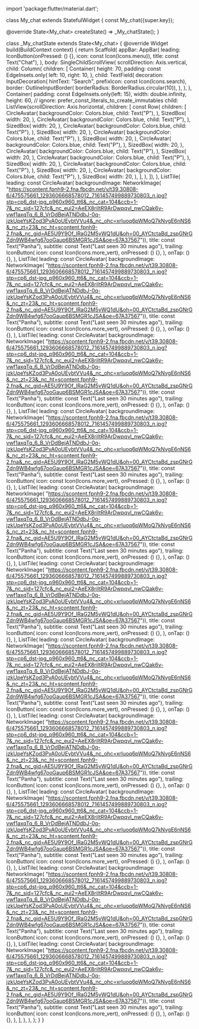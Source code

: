 import 'package:flutter/material.dart';

class My_chat extends StatefulWidget {
  const My_chat({super.key});

  @override
  State<My_chat> createState() => _My_chatState();
}

class _My_chatState extends State<My_chat> {
  @override
  Widget build(BuildContext context) {
    return Scaffold(
      appBar: AppBar(
        leading: IconButton(onPressed: () {}, icon: const Icon(Icons.menu)),
        title: const Text("Chat"),
      ),
      body: SingleChildScrollView(
        scrollDirection: Axis.vertical,
        child: Column(
          children: [
            Container(
              height: 70,
              padding: const EdgeInsets.only(
                left: 10,
                right: 10,
              ),
              child: TextField(
                decoration: InputDecoration(
                  hintText: "Search",
                  prefixIcon: const Icon(Icons.search),
                  border: OutlineInputBorder(
                      borderRadius: BorderRadius.circular(10)),
                ),
              ),
            ),
            Container(
              padding: const EdgeInsets.only(left: 15),
              width: double.infinity,
              height: 60,
              // ignore: prefer_const_literals_to_create_immutables
              child: ListView(scrollDirection: Axis.horizontal, children: [
                const Row(
                  children: [
                    CircleAvatar(
                      backgroundColor: Colors.blue,
                      child: Text("P"),
                    ),
                    SizedBox(
                      width: 20,
                    ),
                    CircleAvatar(
                      backgroundColor: Colors.blue,
                      child: Text("P"),
                    ),
                    SizedBox(
                      width: 20,
                    ),
                    CircleAvatar(
                      backgroundColor: Colors.blue,
                      child: Text("P"),
                    ),
                    SizedBox(
                      width: 20,
                    ),
                    CircleAvatar(
                      backgroundColor: Colors.blue,
                      child: Text("P"),
                    ),
                    SizedBox(
                      width: 20,
                    ),
                    CircleAvatar(
                      backgroundColor: Colors.blue,
                      child: Text("P"),
                    ),
                    SizedBox(
                      width: 20,
                    ),
                    CircleAvatar(
                      backgroundColor: Colors.blue,
                      child: Text("P"),
                    ),
                    SizedBox(
                      width: 20,
                    ),
                    CircleAvatar(
                      backgroundColor: Colors.blue,
                      child: Text("P"),
                    ),
                    SizedBox(
                      width: 20,
                    ),
                    CircleAvatar(
                      backgroundColor: Colors.blue,
                      child: Text("P"),
                    ),
                    SizedBox(
                      width: 20,
                    ),
                    CircleAvatar(
                      backgroundColor: Colors.blue,
                      child: Text("P"),
                    ),
                    SizedBox(
                      width: 20,
                    ),
                  ],
                ),
              ]),
            ),
            ListTile(
              leading: const CircleAvatar(
                  backgroundImage: NetworkImage(
                      "https://scontent.fpnh9-2.fna.fbcdn.net/v/t39.30808-6/475575661_1293606668578012_7161457499889730803_n.jpg?stp=cp6_dst-jpg_p960x960_tt6&_nc_cat=104&ccb=1-7&_nc_sid=127cfc&_nc_eui2=AeEX8riItR9ArDwpqvl_nwCQak6v-vwf1axqTq_6_B_VrDdBejATNDdbJ-0q-jzkUpeYsKZod3PvA0oUEybtVVu4&_nc_ohc=xrluoq6pWMoQ7kNvgE6nNS6&_nc_zt=23&_nc_ht=scontent.fpnh9-2.fna&_nc_gid=AE5U9Y9Of_lRaG2M5vWQ1dU&oh=00_AYCtctaBd_zspGNrGZdn9WB4wfg67ooGaup6BSMGR1cJSA&oe=67A37567")),
              title: const Text("Panha"),
              subtitle: const Text("Last seen 30 minutes ago"),
              trailing: IconButton(
                icon: const Icon(Icons.more_vert),
                onPressed: () {},
              ),
              onTap: () {},
            ),
            ListTile(
              leading: const CircleAvatar(
                  backgroundImage: NetworkImage(
                      "https://scontent.fpnh9-2.fna.fbcdn.net/v/t39.30808-6/475575661_1293606668578012_7161457499889730803_n.jpg?stp=cp6_dst-jpg_p960x960_tt6&_nc_cat=104&ccb=1-7&_nc_sid=127cfc&_nc_eui2=AeEX8riItR9ArDwpqvl_nwCQak6v-vwf1axqTq_6_B_VrDdBejATNDdbJ-0q-jzkUpeYsKZod3PvA0oUEybtVVu4&_nc_ohc=xrluoq6pWMoQ7kNvgE6nNS6&_nc_zt=23&_nc_ht=scontent.fpnh9-2.fna&_nc_gid=AE5U9Y9Of_lRaG2M5vWQ1dU&oh=00_AYCtctaBd_zspGNrGZdn9WB4wfg67ooGaup6BSMGR1cJSA&oe=67A37567")),
              title: const Text("Panha"),
              subtitle: const Text("Last seen 30 minutes ago"),
              trailing: IconButton(
                icon: const Icon(Icons.more_vert),
                onPressed: () {},
              ),
              onTap: () {},
            ),
            ListTile(
              leading: const CircleAvatar(
                  backgroundImage: NetworkImage(
                      "https://scontent.fpnh9-2.fna.fbcdn.net/v/t39.30808-6/475575661_1293606668578012_7161457499889730803_n.jpg?stp=cp6_dst-jpg_p960x960_tt6&_nc_cat=104&ccb=1-7&_nc_sid=127cfc&_nc_eui2=AeEX8riItR9ArDwpqvl_nwCQak6v-vwf1axqTq_6_B_VrDdBejATNDdbJ-0q-jzkUpeYsKZod3PvA0oUEybtVVu4&_nc_ohc=xrluoq6pWMoQ7kNvgE6nNS6&_nc_zt=23&_nc_ht=scontent.fpnh9-2.fna&_nc_gid=AE5U9Y9Of_lRaG2M5vWQ1dU&oh=00_AYCtctaBd_zspGNrGZdn9WB4wfg67ooGaup6BSMGR1cJSA&oe=67A37567")),
              title: const Text("Panha"),
              subtitle: const Text("Last seen 30 minutes ago"),
              trailing: IconButton(
                icon: const Icon(Icons.more_vert),
                onPressed: () {},
              ),
              onTap: () {},
            ),
            ListTile(
              leading: const CircleAvatar(
                  backgroundImage: NetworkImage(
                      "https://scontent.fpnh9-2.fna.fbcdn.net/v/t39.30808-6/475575661_1293606668578012_7161457499889730803_n.jpg?stp=cp6_dst-jpg_p960x960_tt6&_nc_cat=104&ccb=1-7&_nc_sid=127cfc&_nc_eui2=AeEX8riItR9ArDwpqvl_nwCQak6v-vwf1axqTq_6_B_VrDdBejATNDdbJ-0q-jzkUpeYsKZod3PvA0oUEybtVVu4&_nc_ohc=xrluoq6pWMoQ7kNvgE6nNS6&_nc_zt=23&_nc_ht=scontent.fpnh9-2.fna&_nc_gid=AE5U9Y9Of_lRaG2M5vWQ1dU&oh=00_AYCtctaBd_zspGNrGZdn9WB4wfg67ooGaup6BSMGR1cJSA&oe=67A37567")),
              title: const Text("Panha"),
              subtitle: const Text("Last seen 30 minutes ago"),
              trailing: IconButton(
                icon: const Icon(Icons.more_vert),
                onPressed: () {},
              ),
              onTap: () {},
            ),
            ListTile(
              leading: const CircleAvatar(
                  backgroundImage: NetworkImage(
                      "https://scontent.fpnh9-2.fna.fbcdn.net/v/t39.30808-6/475575661_1293606668578012_7161457499889730803_n.jpg?stp=cp6_dst-jpg_p960x960_tt6&_nc_cat=104&ccb=1-7&_nc_sid=127cfc&_nc_eui2=AeEX8riItR9ArDwpqvl_nwCQak6v-vwf1axqTq_6_B_VrDdBejATNDdbJ-0q-jzkUpeYsKZod3PvA0oUEybtVVu4&_nc_ohc=xrluoq6pWMoQ7kNvgE6nNS6&_nc_zt=23&_nc_ht=scontent.fpnh9-2.fna&_nc_gid=AE5U9Y9Of_lRaG2M5vWQ1dU&oh=00_AYCtctaBd_zspGNrGZdn9WB4wfg67ooGaup6BSMGR1cJSA&oe=67A37567")),
              title: const Text("Panha"),
              subtitle: const Text("Last seen 30 minutes ago"),
              trailing: IconButton(
                icon: const Icon(Icons.more_vert),
                onPressed: () {},
              ),
              onTap: () {},
            ),
            ListTile(
              leading: const CircleAvatar(
                  backgroundImage: NetworkImage(
                      "https://scontent.fpnh9-2.fna.fbcdn.net/v/t39.30808-6/475575661_1293606668578012_7161457499889730803_n.jpg?stp=cp6_dst-jpg_p960x960_tt6&_nc_cat=104&ccb=1-7&_nc_sid=127cfc&_nc_eui2=AeEX8riItR9ArDwpqvl_nwCQak6v-vwf1axqTq_6_B_VrDdBejATNDdbJ-0q-jzkUpeYsKZod3PvA0oUEybtVVu4&_nc_ohc=xrluoq6pWMoQ7kNvgE6nNS6&_nc_zt=23&_nc_ht=scontent.fpnh9-2.fna&_nc_gid=AE5U9Y9Of_lRaG2M5vWQ1dU&oh=00_AYCtctaBd_zspGNrGZdn9WB4wfg67ooGaup6BSMGR1cJSA&oe=67A37567")),
              title: const Text("Panha"),
              subtitle: const Text("Last seen 30 minutes ago"),
              trailing: IconButton(
                icon: const Icon(Icons.more_vert),
                onPressed: () {},
              ),
              onTap: () {},
            ),
            ListTile(
              leading: const CircleAvatar(
                  backgroundImage: NetworkImage(
                      "https://scontent.fpnh9-2.fna.fbcdn.net/v/t39.30808-6/475575661_1293606668578012_7161457499889730803_n.jpg?stp=cp6_dst-jpg_p960x960_tt6&_nc_cat=104&ccb=1-7&_nc_sid=127cfc&_nc_eui2=AeEX8riItR9ArDwpqvl_nwCQak6v-vwf1axqTq_6_B_VrDdBejATNDdbJ-0q-jzkUpeYsKZod3PvA0oUEybtVVu4&_nc_ohc=xrluoq6pWMoQ7kNvgE6nNS6&_nc_zt=23&_nc_ht=scontent.fpnh9-2.fna&_nc_gid=AE5U9Y9Of_lRaG2M5vWQ1dU&oh=00_AYCtctaBd_zspGNrGZdn9WB4wfg67ooGaup6BSMGR1cJSA&oe=67A37567")),
              title: const Text("Panha"),
              subtitle: const Text("Last seen 30 minutes ago"),
              trailing: IconButton(
                icon: const Icon(Icons.more_vert),
                onPressed: () {},
              ),
              onTap: () {},
            ),
            ListTile(
              leading: const CircleAvatar(
                  backgroundImage: NetworkImage(
                      "https://scontent.fpnh9-2.fna.fbcdn.net/v/t39.30808-6/475575661_1293606668578012_7161457499889730803_n.jpg?stp=cp6_dst-jpg_p960x960_tt6&_nc_cat=104&ccb=1-7&_nc_sid=127cfc&_nc_eui2=AeEX8riItR9ArDwpqvl_nwCQak6v-vwf1axqTq_6_B_VrDdBejATNDdbJ-0q-jzkUpeYsKZod3PvA0oUEybtVVu4&_nc_ohc=xrluoq6pWMoQ7kNvgE6nNS6&_nc_zt=23&_nc_ht=scontent.fpnh9-2.fna&_nc_gid=AE5U9Y9Of_lRaG2M5vWQ1dU&oh=00_AYCtctaBd_zspGNrGZdn9WB4wfg67ooGaup6BSMGR1cJSA&oe=67A37567")),
              title: const Text("Panha"),
              subtitle: const Text("Last seen 30 minutes ago"),
              trailing: IconButton(
                icon: const Icon(Icons.more_vert),
                onPressed: () {},
              ),
              onTap: () {},
            ),
            ListTile(
              leading: const CircleAvatar(
                  backgroundImage: NetworkImage(
                      "https://scontent.fpnh9-2.fna.fbcdn.net/v/t39.30808-6/475575661_1293606668578012_7161457499889730803_n.jpg?stp=cp6_dst-jpg_p960x960_tt6&_nc_cat=104&ccb=1-7&_nc_sid=127cfc&_nc_eui2=AeEX8riItR9ArDwpqvl_nwCQak6v-vwf1axqTq_6_B_VrDdBejATNDdbJ-0q-jzkUpeYsKZod3PvA0oUEybtVVu4&_nc_ohc=xrluoq6pWMoQ7kNvgE6nNS6&_nc_zt=23&_nc_ht=scontent.fpnh9-2.fna&_nc_gid=AE5U9Y9Of_lRaG2M5vWQ1dU&oh=00_AYCtctaBd_zspGNrGZdn9WB4wfg67ooGaup6BSMGR1cJSA&oe=67A37567")),
              title: const Text("Panha"),
              subtitle: const Text("Last seen 30 minutes ago"),
              trailing: IconButton(
                icon: const Icon(Icons.more_vert),
                onPressed: () {},
              ),
              onTap: () {},
            ),
            ListTile(
              leading: const CircleAvatar(
                  backgroundImage: NetworkImage(
                      "https://scontent.fpnh9-2.fna.fbcdn.net/v/t39.30808-6/475575661_1293606668578012_7161457499889730803_n.jpg?stp=cp6_dst-jpg_p960x960_tt6&_nc_cat=104&ccb=1-7&_nc_sid=127cfc&_nc_eui2=AeEX8riItR9ArDwpqvl_nwCQak6v-vwf1axqTq_6_B_VrDdBejATNDdbJ-0q-jzkUpeYsKZod3PvA0oUEybtVVu4&_nc_ohc=xrluoq6pWMoQ7kNvgE6nNS6&_nc_zt=23&_nc_ht=scontent.fpnh9-2.fna&_nc_gid=AE5U9Y9Of_lRaG2M5vWQ1dU&oh=00_AYCtctaBd_zspGNrGZdn9WB4wfg67ooGaup6BSMGR1cJSA&oe=67A37567")),
              title: const Text("Panha"),
              subtitle: const Text("Last seen 30 minutes ago"),
              trailing: IconButton(
                icon: const Icon(Icons.more_vert),
                onPressed: () {},
              ),
              onTap: () {},
            ),
            ListTile(
              leading: const CircleAvatar(
                  backgroundImage: NetworkImage(
                      "https://scontent.fpnh9-2.fna.fbcdn.net/v/t39.30808-6/475575661_1293606668578012_7161457499889730803_n.jpg?stp=cp6_dst-jpg_p960x960_tt6&_nc_cat=104&ccb=1-7&_nc_sid=127cfc&_nc_eui2=AeEX8riItR9ArDwpqvl_nwCQak6v-vwf1axqTq_6_B_VrDdBejATNDdbJ-0q-jzkUpeYsKZod3PvA0oUEybtVVu4&_nc_ohc=xrluoq6pWMoQ7kNvgE6nNS6&_nc_zt=23&_nc_ht=scontent.fpnh9-2.fna&_nc_gid=AE5U9Y9Of_lRaG2M5vWQ1dU&oh=00_AYCtctaBd_zspGNrGZdn9WB4wfg67ooGaup6BSMGR1cJSA&oe=67A37567")),
              title: const Text("Panha"),
              subtitle: const Text("Last seen 30 minutes ago"),
              trailing: IconButton(
                icon: const Icon(Icons.more_vert),
                onPressed: () {},
              ),
              onTap: () {},
            ),
          ],
        ),
      ),
    );
  }
}
